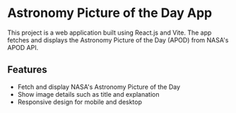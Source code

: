 # Astronomy Picture of the Day App

This project is a web application built using React.js and Vite. The app fetches and displays the Astronomy Picture of the Day (APOD) from NASA's APOD API.

## Features

- Fetch and display NASA's Astronomy Picture of the Day
- Show image details such as title and explanation
- Responsive design for mobile and desktop
